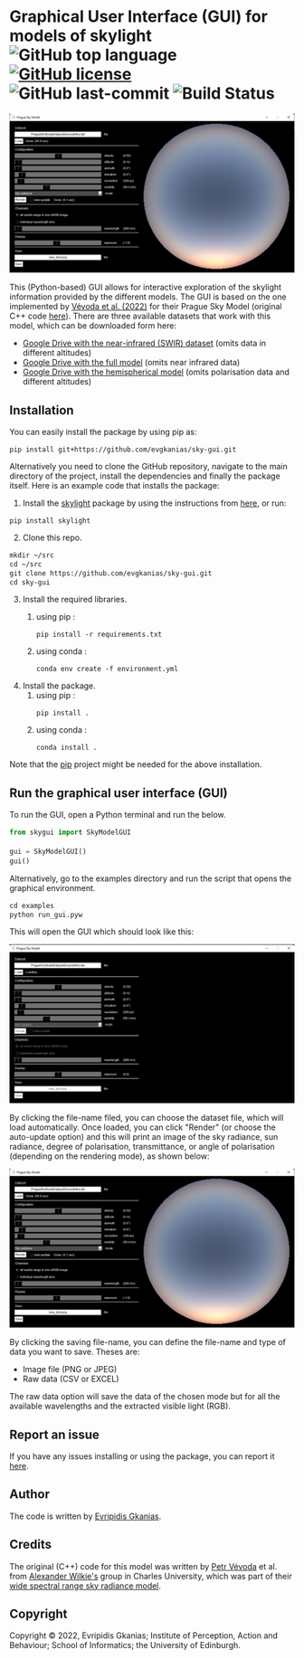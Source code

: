 # Graphical User Interface (GUI) for models of skylight ![GitHub top language](https://img.shields.io/github/languages/top/evgkanias/sky-gui) [![GitHub license](https://img.shields.io/github/license/evgkanias/sky-gui)](https://github.com/evgkanias/sky-gui/blob/main/LICENSE) ![GitHub last-commit](https://img.shields.io/github/last-commit/evgkanias/sky-gui) ![Build Status](https://app.travis-ci.com/evgkanias/sky-gui.svg?branch=main)

![Rendered GUI](https://raw.githubusercontent.com/evgkanias/sky-gui/ed281c98525acefabd0f06bc28c4552ec7f07220/docs/gui-1.png)

This (Python-based) GUI allows for interactive exploration of the skylight information provided by the different models.
The GUI is based on the one implemented by
[Vévoda et al. (2022)](https://cgg.mff.cuni.cz/publications/infrared-skymodel-2022/) for their Prague Sky Model
(original C++ code
[here](https://cgg.mff.cuni.cz/wp-content/uploads/2022/09/vevoda_2022_infrared_sky_implementation.zip)).
There are three available datasets that work with this model, which can be downloaded form here:
* [Google Drive with the near-infrared (SWIR) dataset](https://drive.google.com/file/d/1ZOizQCN6tH39JEwyX8KvAj7WEdX-EqJl/view?usp=sharing)
  (omits data in different altitudes)
* [Google Drive with the full model](https://drive.google.com/drive/folders/19Iw0mB_UFTtbrFcojHmHc7mjc3PYe_AC?usp=sharing)
  (omits near infrared data)
* [Google Drive with the hemispherical model](https://drive.google.com/drive/folders/1R9dTbOhBXthY3y9BTI4H28acl9dJLIaV?usp=sharing)
  (omits polarisation data and different altitudes)

## Installation

You can easily install the package by using pip as:
```commandline
pip install git+https://github.com/evgkanias/sky-gui.git
```

Alternatively you need to clone the GitHub repository, navigate to the main directory of the project, install the dependencies and finally
the package itself. Here is an example code that installs the package:

1. Install the [skylight](https://pypi.org/project/skylight/) package by using the instructions from
[here](https://github.com/evgkanias/sky/#readme), or run:
```commandline
pip install skylight
```

2. Clone this repo.
```commandline
mkdir ~/src
cd ~/src
git clone https://github.com/evgkanias/sky-gui.git
cd sky-gui
```
3. Install the required libraries. 
   1. using pip :
      ```commandline
      pip install -r requirements.txt
      ```

   2. using conda :
      ```commandline
      conda env create -f environment.yml
      ```
4. Install the package.
   1. using pip :
      ```commandline
      pip install .
      ```
   2. using conda :
      ```commandline
      conda install .
      ```
   
Note that the [pip](https://pypi.org/project/pip/) project might be needed for the above installation.

## Run the graphical user interface (GUI)

To run the GUI, open a Python terminal and run the below.

```python
from skygui import SkyModelGUI

gui = SkyModelGUI()
gui()
```

Alternatively, go to the examples directory and run the script that opens the graphical environment.

```commandline
cd examples
python run_gui.pyw
```

This will open the GUI which should look like this:

![Initial GUI](https://raw.githubusercontent.com/evgkanias/sky-gui/ed281c98525acefabd0f06bc28c4552ec7f07220/docs/gui-0.png)

By clicking the file-name filed, you can choose the dataset file, which will load automatically.
Once loaded, you can click "Render" (or choose the auto-update option) and this will print an image
of the sky radiance, sun radiance, degree of polarisation, transmittance, or angle of polarisation (depending on the
rendering mode), as shown below:

![Rendered GUI](https://raw.githubusercontent.com/evgkanias/sky-gui/ed281c98525acefabd0f06bc28c4552ec7f07220/docs/gui-1.png)

By clicking the saving file-name, you can define the file-name and type of data you want to save. Theses
are:
* Image file (PNG or JPEG)
* Raw data (CSV or EXCEL)

The raw data option will save the data of the chosen mode but for all the available wavelengths and the
extracted visible light (RGB).

## Report an issue

If you have any issues installing or using the package, you can report it
[here](https://github.com/evgkanias/sky-gui/issues).

## Author

The code is written by [Evripidis Gkanias](https://evgkanias.github.io/).

## Credits

The original (C++) code for this model was written by [Petr Vévoda](https://cgg.mff.cuni.cz/members/vevoda/) et al. from [Alexander Wilkie's](https://cgg.mff.cuni.cz/members/wilkie/) group in Charles University, which was part of their  [wide spectral range sky radiance model](https://cgg.mff.cuni.cz/publications/infrared-skymodel-2022/).

## Copyright

Copyright &copy; 2022, Evripidis Gkanias; Institute of Perception,
Action and Behaviour; School of Informatics; the University of Edinburgh.
